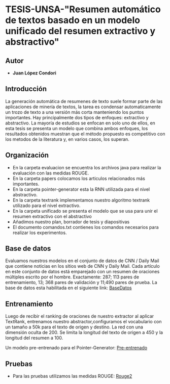 # TESIS-UNSA-"Resumen automático de textos basado en un modelo unificado del resumen extractivo y abstractivo"
## Autor
* **Juan López Condori**
## Introducción
La generación automática de resumenes de texto suele formar parte de las aplicaciones
de minería de textos, la tarea es condensar automaticamente un trozo de texto
a una versión más corta manteniendo los puntos importantes. Hay principalmente dos
tipos de enfoques: extractivo y abstractivo.
La mayoría de estudios se enfocan en solo uno de ellos, en esta tesis se presenta un
modelo que combina ambos enfoques, los resultados obtenidos muestran que el método
propuesto es competitivo con los metodos de la literatura y, en varios casos, los superan.
## Organización
* En la carpeta evaluacion se encuentra los archivos java para realizar la evaluación con las medidas ROUGE.
* En la carpeta papers colocamos los articulos relacionados más importantes.
* En la carpeta pointer-generator esta la RNN utilizada para el nivel abstractivo.
* En la carpeta textrank implementamos nuestro algoritmo textrank utilizado para el nivel extractivo. 
* En la carpeta unificado se presenta el modelo que se usa para unir el resumen extractivo con el abstractivo
* Añadimos nuestro plan, borrador de tesis y diapositivas
* El documento comandos.txt contienes los comandos necesarios para realizar los experimentos.
## Base de datos

Evaluamos nuestros modelos en el conjunto de datos de CNN / Daily Mail que contiene noticias en los sitios web de CNN y Daily Mail. Cada artículo en
este conjunto de datos está emparejado con un resumen de oraciones múltiples escrito
por el hombre.
Exactamente: 287; 113 pares de entrenamiento, 13; 368 pares de validación y 11;490
pares de prueba.
La base de datos esta habilitada en el siguiente link: [BaseDatos](http://cs.nyu.edu/~kcho/DMQA/)

## Entrenamiento
Luego de recibir el ranking de oraciones de nuestro extractor al aplicar TextRank,
entrenamos nuestro abstractor,configuramos el vocabulario con un tamaño a 50k para
el texto de origen y destino. La red con una dimensión oculta de 200. Se limita la
longitud del texto de origen a 450 y la longitud del resumen a 100.

Un modelo pre-entrenado para el Pointer-Generator: [Pre-entrenado](https://drive.google.com/file/d/0B7pQmm-OfDv7ZUhHZm9ZWEZidDg/view) 

## Pruebas 
  * Para las pruebas utilizamos las medidas ROUGE: [Rouge2](https://github.com/kavgan/ROUGE-2.0)
